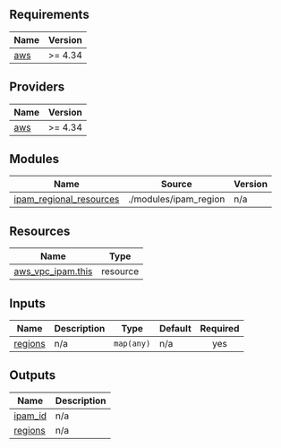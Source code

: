 <!-- BEGIN_TF_DOCS -->
## Requirements

| Name | Version |
|------|---------|
| <a name="requirement_aws"></a> [aws](#requirement\_aws) | >= 4.34 |

## Providers

| Name | Version |
|------|---------|
| <a name="provider_aws"></a> [aws](#provider\_aws) | >= 4.34 |

## Modules

| Name | Source | Version |
|------|--------|---------|
| <a name="module_ipam_regional_resources"></a> [ipam\_regional\_resources](#module\_ipam\_regional\_resources) | ./modules/ipam_region | n/a |

## Resources

| Name | Type |
|------|------|
| [aws_vpc_ipam.this](https://registry.terraform.io/providers/hashicorp/aws/latest/docs/resources/vpc_ipam) | resource |

## Inputs

| Name | Description | Type | Default | Required |
|------|-------------|------|---------|:--------:|
| <a name="input_regions"></a> [regions](#input\_regions) | n/a | `map(any)` | n/a | yes |

## Outputs

| Name | Description |
|------|-------------|
| <a name="output_ipam_id"></a> [ipam\_id](#output\_ipam\_id) | n/a |
| <a name="output_regions"></a> [regions](#output\_regions) | n/a |
<!-- END_TF_DOCS -->